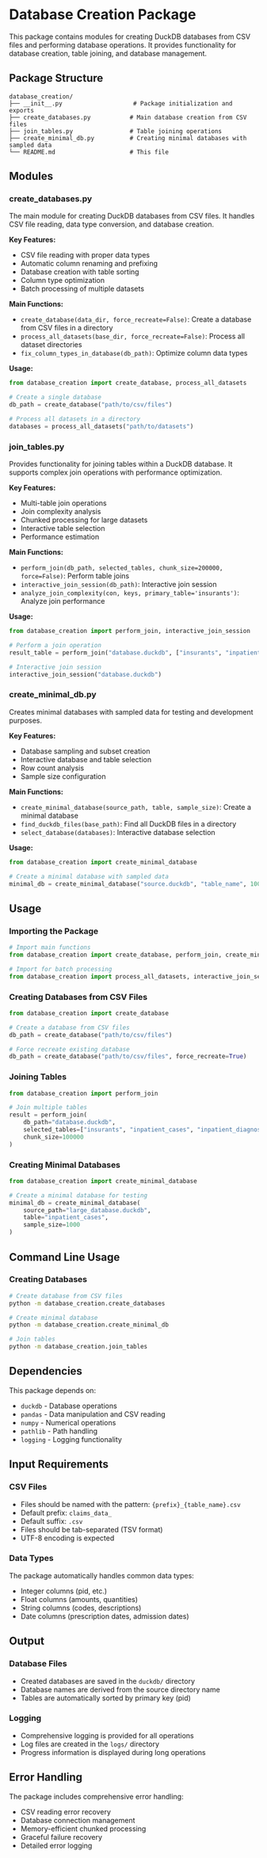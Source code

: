 # Database Creation Package

This package contains modules for creating DuckDB databases from CSV files and performing database operations. It provides functionality for database creation, table joining, and database management.

## Package Structure

```
database_creation/
├── __init__.py                    # Package initialization and exports
├── create_databases.py           # Main database creation from CSV files
├── join_tables.py                # Table joining operations
├── create_minimal_db.py          # Creating minimal databases with sampled data
└── README.md                     # This file
```

## Modules

### create_databases.py
The main module for creating DuckDB databases from CSV files. It handles CSV file reading, data type conversion, and database creation.

**Key Features:**
- CSV file reading with proper data types
- Automatic column renaming and prefixing
- Database creation with table sorting
- Column type optimization
- Batch processing of multiple datasets

**Main Functions:**
- `create_database(data_dir, force_recreate=False)`: Create a database from CSV files in a directory
- `process_all_datasets(base_dir, force_recreate=False)`: Process all dataset directories
- `fix_column_types_in_database(db_path)`: Optimize column data types

**Usage:**
```python
from database_creation import create_database, process_all_datasets

# Create a single database
db_path = create_database("path/to/csv/files")

# Process all datasets in a directory
databases = process_all_datasets("path/to/datasets")
```

### join_tables.py
Provides functionality for joining tables within a DuckDB database. It supports complex join operations with performance optimization.

**Key Features:**
- Multi-table join operations
- Join complexity analysis
- Chunked processing for large datasets
- Interactive table selection
- Performance estimation

**Main Functions:**
- `perform_join(db_path, selected_tables, chunk_size=200000, force=False)`: Perform table joins
- `interactive_join_session(db_path)`: Interactive join session
- `analyze_join_complexity(con, keys, primary_table='insurants')`: Analyze join performance

**Usage:**
```python
from database_creation import perform_join, interactive_join_session

# Perform a join operation
result_table = perform_join("database.duckdb", ["insurants", "inpatient_cases"])

# Interactive join session
interactive_join_session("database.duckdb")
```

### create_minimal_db.py
Creates minimal databases with sampled data for testing and development purposes.

**Key Features:**
- Database sampling and subset creation
- Interactive database and table selection
- Row count analysis
- Sample size configuration

**Main Functions:**
- `create_minimal_database(source_path, table, sample_size)`: Create a minimal database
- `find_duckdb_files(base_path)`: Find all DuckDB files in a directory
- `select_database(databases)`: Interactive database selection

**Usage:**
```python
from database_creation import create_minimal_database

# Create a minimal database with sampled data
minimal_db = create_minimal_database("source.duckdb", "table_name", 1000)
```

## Usage

### Importing the Package

```python
# Import main functions
from database_creation import create_database, perform_join, create_minimal_database

# Import for batch processing
from database_creation import process_all_datasets, interactive_join_session
```

### Creating Databases from CSV Files

```python
from database_creation import create_database

# Create a database from CSV files
db_path = create_database("path/to/csv/files")

# Force recreate existing database
db_path = create_database("path/to/csv/files", force_recreate=True)
```

### Joining Tables

```python
from database_creation import perform_join

# Join multiple tables
result = perform_join(
    db_path="database.duckdb",
    selected_tables=["insurants", "inpatient_cases", "inpatient_diagnosis"],
    chunk_size=100000
)
```

### Creating Minimal Databases

```python
from database_creation import create_minimal_database

# Create a minimal database for testing
minimal_db = create_minimal_database(
    source_path="large_database.duckdb",
    table="inpatient_cases",
    sample_size=1000
)
```

## Command Line Usage

### Creating Databases

```bash
# Create database from CSV files
python -m database_creation.create_databases

# Create minimal database
python -m database_creation.create_minimal_db

# Join tables
python -m database_creation.join_tables
```

## Dependencies

This package depends on:
- `duckdb` - Database operations
- `pandas` - Data manipulation and CSV reading
- `numpy` - Numerical operations
- `pathlib` - Path handling
- `logging` - Logging functionality

## Input Requirements

### CSV Files
- Files should be named with the pattern: `{prefix}_{table_name}.csv`
- Default prefix: `claims_data_`
- Default suffix: `.csv`
- Files should be tab-separated (TSV format)
- UTF-8 encoding is expected

### Data Types
The package automatically handles common data types:
- Integer columns (pid, etc.)
- Float columns (amounts, quantities)
- String columns (codes, descriptions)
- Date columns (prescription dates, admission dates)

## Output

### Database Files
- Created databases are saved in the `duckdb/` directory
- Database names are derived from the source directory name
- Tables are automatically sorted by primary key (pid)

### Logging
- Comprehensive logging is provided for all operations
- Log files are created in the `logs/` directory
- Progress information is displayed during long operations

## Error Handling

The package includes comprehensive error handling:
- CSV reading error recovery
- Database connection management
- Memory-efficient chunked processing
- Graceful failure recovery
- Detailed error logging 